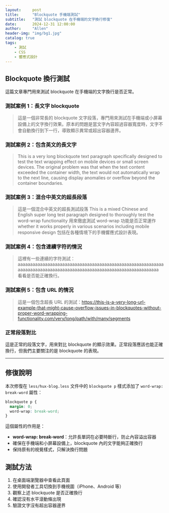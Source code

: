 ```yaml
---
layout:     post
title:      "Blockquote 手機端測試"
subtitle:   "測試 blockquote 在手機端的文字換行修復"
date:       2024-12-31 12:00:00
author:     "Allen"
header-img: "img/bg1.jpg"
catalog: true
tags:
    - 測試
    - CSS
    - 響應式設計
---
```


## Blockquote 換行測試

這篇文章專門用來測試 blockquote 在手機端的文字換行是否正常。

### 測試案例 1：長文字 blockquote

> 這是一個非常長的 blockquote 文字段落，專門用來測試在手機端或小屏幕設備上的文字換行效果。原本的問題是當文字內容超過容器寬度時，文字不會自動換行到下一行，導致顯示異常或超出容器邊界。

### 測試案例 2：包含英文的長文字

> This is a very long blockquote text paragraph specifically designed to test the text wrapping effect on mobile devices or small screen devices. The original problem was that when the text content exceeded the container width, the text would not automatically wrap to the next line, causing display anomalies or overflow beyond the container boundaries.

### 測試案例 3：混合中英文的超長段落

> 這是一個混合中英文的超長測試段落 This is a mixed Chinese and English super long test paragraph designed to thoroughly test the word-wrap functionality 用來徹底測試 word-wrap 功能是否正常運作 whether it works properly in various scenarios including mobile responsive design 包括在各種情境下的手機響應式設計表現。

### 測試案例 4：包含連續字符的情況

> 這裡有一些連續的字符測試：aaaaaaaaaaaaaaaaaaaaaaaaaaaaaaaaaaaaaaaaaaaaaaaaaaaaaaaaaaaaaaaaaaaaaaaaaaaaaaaaaaaaaaaaaaaaaaaaaaaaaaaaaaaaaaaaaaaa 看看是否能正確換行。

### 測試案例 5：包含 URL 的情況

> 這是一個包含超長 URL 的測試：https://this-is-a-very-long-url-example-that-might-cause-overflow-issues-in-blockquotes-without-proper-word-wrapping-functionality.com/very/long/path/with/many/segments

### 正常段落對比

這是正常的段落文字，用來對比 blockquote 的顯示效果。正常段落應該也能正確換行，但我們主要關注的是 blockquote 的表現。

---

## 修復說明

本次修復在 `less/hux-blog.less` 文件中的 `blockquote p` 樣式添加了 `word-wrap: break-word` 屬性：

```css
blockquote p {
  margin: 0;
  word-wrap: break-word;
}
```

這個屬性的作用是：
- **word-wrap: break-word**：允許長單詞在必要時斷行，防止內容溢出容器
- 確保在手機端和小屏幕設備上，blockquote 內的文字能夠正確換行
- 保持原有的視覺樣式，只解決換行問題

## 測試方法

1. 在桌面端瀏覽器中查看此頁面
2. 使用開發者工具切換到手機視圖（iPhone、Android 等）
3. 觀察上述 blockquote 是否正確換行
4. 確認沒有水平滾動條出現
5. 驗證文字沒有超出容器邊界